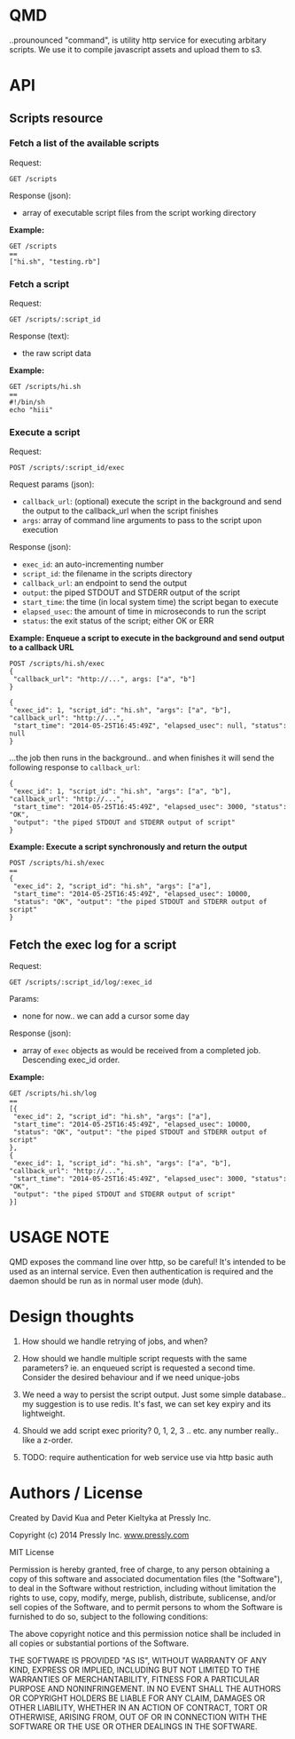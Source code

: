 # QMD

..prounounced "command", is utility http service for executing arbitary scripts.
We use it to compile javascript assets and upload them to s3. 

# API

## Scripts resource

### Fetch a list of the available scripts

Request:

```
GET /scripts
```

Response (json):

* array of executable script files from the script working directory

**Example:**

```
GET /scripts
==
["hi.sh", "testing.rb"]
```


### Fetch a script

Request:

```
GET /scripts/:script_id
```

Response (text):

* the raw script data

**Example:**

```
GET /scripts/hi.sh
==
#!/bin/sh
echo "hiii"
```


### Execute a script

Request:

```
POST /scripts/:script_id/exec
```

Request params (json):

* `callback_url`:  (optional) execute the script in the background and send the output to the callback_url when the script finishes
* `args`: array of command line arguments to pass to the script upon execution


Response (json):

* `exec_id`: an auto-incrementing number
* `script_id`: the filename in the scripts directory
* `callback_url`: an endpoint to send the output
* `output`: the piped STDOUT and STDERR output of the script
* `start_time`: the time (in local system time) the script began to execute
* `elapsed_usec`: the amount of time in microseconds to run the script
* `status`: the exit status of the script; either OK or ERR

**Example: Enqueue a script to execute in the background and send output to a callback URL**

```
POST /scripts/hi.sh/exec
{
 "callback_url": "http://...", args: ["a", "b"]
}
```
```
{
 "exec_id": 1, "script_id": "hi.sh", "args": ["a", "b"], "callback_url": "http://...", 
 "start_time": "2014-05-25T16:45:49Z", "elapsed_usec": null, "status": null
}
```

...the job then runs in the background.. and when finishes it will send the following
response to `callback_url`:

```
{
 "exec_id": 1, "script_id": "hi.sh", "args": ["a", "b"], "callback_url": "http://...",
 "start_time": "2014-05-25T16:45:49Z", "elapsed_usec": 3000, "status": "OK",
 "output": "the piped STDOUT and STDERR output of script"
}
```

**Example: Execute a script synchronously and return the output**

```
POST /scripts/hi.sh/exec
==
{
 "exec_id": 2, "script_id": "hi.sh", "args": ["a"],
 "start_time": "2014-05-25T16:45:49Z", "elapsed_usec": 10000,
 "status": "OK", "output": "the piped STDOUT and STDERR output of script"
}
```


## Fetch the exec log for a script

Request:

```
GET /scripts/:script_id/log/:exec_id
```

Params:

* none for now.. we can add a cursor some day

Response (json):

* array of `exec` objects as would be received from a completed job. Descending exec_id order.

**Example:**

```
GET /scripts/hi.sh/log
==
[{
 "exec_id": 2, "script_id": "hi.sh", "args": ["a"],
 "start_time": "2014-05-25T16:45:49Z", "elapsed_usec": 10000,
 "status": "OK", "output": "the piped STDOUT and STDERR output of script"
},
{
 "exec_id": 1, "script_id": "hi.sh", "args": ["a", "b"], "callback_url": "http://...",
 "start_time": "2014-05-25T16:45:49Z", "elapsed_usec": 3000, "status": "OK",
 "output": "the piped STDOUT and STDERR output of script"
}]
```

# USAGE NOTE

QMD exposes the command line over http, so be careful! It's intended to be used as an
internal service. Even then authentication is required and the daemon should be run as
in normal user mode (duh).


# Design thoughts

1. How should we handle retrying of jobs, and when?

2. How should we handle multiple script requests with the same parameters? ie. an enqueued script 
   is requested a second time. Consider the desired behaviour and if we need unique-jobs

3. We need a way to persist the script output. Just some simple database.. my suggestion
   is to use redis. It's fast, we can set key expiry and its lightweight. 

4. Should we add script exec priority? 0, 1, 2, 3 .. etc. any number really.. like a z-order. 

5. TODO: require authentication for web service use via http basic auth


# Authors / License

Created by David Kua and Peter Kieltyka at Pressly Inc.

Copyright (c) 2014 Pressly Inc. www.pressly.com

MIT License

Permission is hereby granted, free of charge, to any person obtaining
a copy of this software and associated documentation files (the
"Software"), to deal in the Software without restriction, including
without limitation the rights to use, copy, modify, merge, publish,
distribute, sublicense, and/or sell copies of the Software, and to
permit persons to whom the Software is furnished to do so, subject to
the following conditions:

The above copyright notice and this permission notice shall be
included in all copies or substantial portions of the Software.

THE SOFTWARE IS PROVIDED "AS IS", WITHOUT WARRANTY OF ANY KIND,
EXPRESS OR IMPLIED, INCLUDING BUT NOT LIMITED TO THE WARRANTIES OF
MERCHANTABILITY, FITNESS FOR A PARTICULAR PURPOSE AND
NONINFRINGEMENT. IN NO EVENT SHALL THE AUTHORS OR COPYRIGHT HOLDERS BE
LIABLE FOR ANY CLAIM, DAMAGES OR OTHER LIABILITY, WHETHER IN AN ACTION
OF CONTRACT, TORT OR OTHERWISE, ARISING FROM, OUT OF OR IN CONNECTION
WITH THE SOFTWARE OR THE USE OR OTHER DEALINGS IN THE SOFTWARE.
